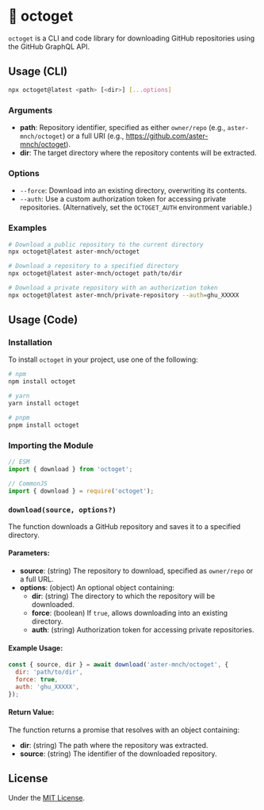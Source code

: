 # 🐙 octoget

`octoget` is a CLI and code library for downloading GitHub repositories using the GitHub GraphQL API.

## Usage (CLI)

```sh
npx octoget@latest <path> [<dir>] [...options]
```

### Arguments

- **path**: Repository identifier, specified as either `owner/repo` (e.g., `aster-mnch/octoget`) or a full URI (e.g., https://github.com/aster-mnch/octoget).
- **dir**: The target directory where the repository contents will be extracted.

### Options

- `--force`: Download into an existing directory, overwriting its contents.
- `--auth`: Use a custom authorization token for accessing private repositories. (Alternatively, set the `OCTOGET_AUTH` environment variable.)

### Examples

```sh
# Download a public repository to the current directory
npx octoget@latest aster-mnch/octoget

# Download a repository to a specified directory
npx octoget@latest aster-mnch/octoget path/to/dir

# Download a private repository with an authorization token
npx octoget@latest aster-mnch/private-repository --auth=ghu_XXXXX
```

## Usage (Code)

### Installation

To install `octoget` in your project, use one of the following:

```sh
# npm
npm install octoget

# yarn
yarn install octoget

# pnpm
pnpm install octoget
```

### Importing the Module

```js
// ESM
import { download } from 'octoget';

// CommonJS
import { download } = require('octoget');
```

### `download(source, options?)`

The function downloads a GitHub repository and saves it to a specified directory.

#### Parameters:

- **source**: (string) The repository to download, specified as `owner/repo` or a full URL.
- **options**: (object) An optional object containing:
  - **dir**: (string) The directory to which the repository will be downloaded.
  - **force**: (boolean) If `true`, allows downloading into an existing directory.
  - **auth**: (string) Authorization token for accessing private repositories.

#### Example Usage:

```js
const { source, dir } = await download('aster-mnch/octoget', {
  dir: 'path/to/dir',
  force: true,
  auth: 'ghu_XXXXX',
});
```

#### Return Value:

The function returns a promise that resolves with an object containing:

- **dir**: (string) The path where the repository was extracted.
- **source**: (string) The identifier of the downloaded repository.

## License

Under the [MIT License](./LICENSE).
